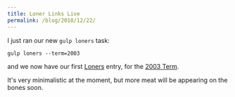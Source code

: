 ```yaml
---
title: Loner Links Live
permalink: /blog/2018/12/22/
---
```


I just ran our new `gulp loners` task:

    gulp loners --term=2003

and we now have our first [Loners](/cases/loners) entry, for the [2003 Term](/cases/loners/2003).

It's very minimalistic at the moment, but more meat will be appearing on the bones soon.
